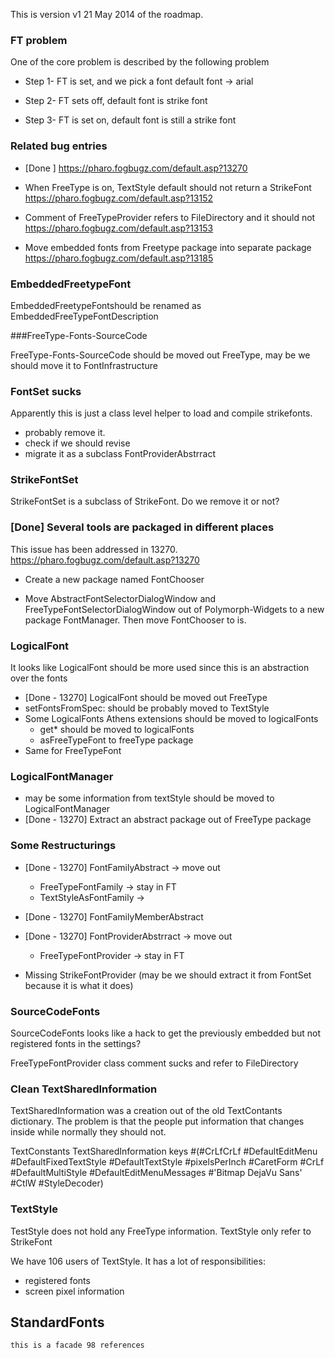 This is version v1 21 May 2014 of the roadmap.


### FT problem
One of the core problem is described by the following problem

   * Step 1- FT is set, and we pick a font default font -> arial

   * Step 2- FT sets off, default font is strike font

   * Step 3- FT is set on, default font is still a strike font
	

### Related bug entries

  *  [Done ] https://pharo.fogbugz.com/default.asp?13270

  * When FreeType is on, TextStyle default should not return a StrikeFont
	https://pharo.fogbugz.com/default.asp?13152

  * Comment of FreeTypeProvider refers to FileDirectory and it should not 
	https://pharo.fogbugz.com/default.asp?13153

  * Move embedded fonts from Freetype package into separate package
	https://pharo.fogbugz.com/default.asp?13185


### EmbeddedFreetypeFont

EmbeddedFreetypeFontshould be renamed as EmbeddedFreeTypeFontDescription

###FreeType-Fonts-SourceCode

FreeType-Fonts-SourceCode should be moved out FreeType,	may be we should move it to FontInfrastructure

### FontSet sucks

Apparently this is just a class level helper to load and compile strikefonts.

  * probably remove it. 
  * check if we should revise
  * migrate it as a subclass FontProviderAbstrract
	

### StrikeFontSet 

StrikeFontSet is a subclass of StrikeFont. Do we remove it or not?
		

### [Done] Several tools are packaged in different places 		
This issue has been addressed in 13270. https://pharo.fogbugz.com/default.asp?13270
	
  * Create a new package named FontChooser
	
  * Move AbstractFontSelectorDialogWindow and FreeTypeFontSelectorDialogWindow out of Polymorph-Widgets to a new package FontManager. Then move FontChooser to is.
	

### LogicalFont

It looks like LogicalFont should be more used since this is an abstraction over the fonts

  * [Done - 13270] LogicalFont should be moved out FreeType 			
  * setFontsFromSpec: should be probably moved to TextStyle
  * Some LogicalFonts Athens extensions should be moved to logicalFonts 
    * get* should be moved to logicalFonts
    * asFreeTypeFont to freeType package
  * Same for FreeTypeFont
	
	
### LogicalFontManager

  * may be some information from textStyle should be moved to LogicalFontManager        	
  * [Done - 13270] Extract an abstract package out of FreeType package

### Some Restructurings

  * [Done - 13270] FontFamilyAbstract    -> move out      
    *	FreeTypeFontFamily -> stay in FT
    *	TextStyleAsFontFamily ->
	
  * [Done - 13270] FontFamilyMemberAbstract                

  * [Done - 13270] FontProviderAbstrract -> move out       
     *	FreeTypeFontProvider -> stay in FT
  * Missing StrikeFontProvider (may be we should extract it from FontSet because it is what it does)
			

	
### SourceCodeFonts 

SourceCodeFonts	looks like a hack to get the previously embedded but not registered fonts in the settings?
	
FreeTypeFontProvider class comment sucks and refer to FileDirectory
	
	
### Clean TextSharedInformation

TextSharedInformation was a creation out of the old TextContants dictionary.
The problem is that the people put information that changes inside while normally they should not.
	
TextConstants TextSharedInformation keys 
	#(#CrLfCrLf #DefaultEditMenu #DefaultFixedTextStyle #DefaultTextStyle #pixelsPerInch #CaretForm #CrLf #DefaultMultiStyle #DefaultEditMenuMessages #'Bitmap DejaVu Sans' #CtlW #StyleDecoder)	
	
	
	
### TextStyle	
TestStyle does not hold any FreeType information. TextStyle only refer to StrikeFont
	
We have 106 users of TextStyle. It has a lot of responsibilities:
  * registered fonts
  * screen pixel information
	
	
StandardFonts
--------------------
	this is a facade 98 references
